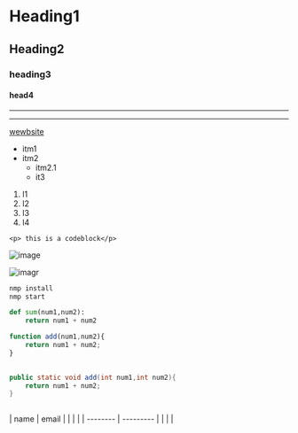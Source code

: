 <!-- HEADINGS -->

# Heading1
## Heading2
### heading3
#### head4

<!-- horison rule -->

---
___

<!-- link -->



[wewbsite](http.baidu.com
"百度一下")



<!-- UL -->
* itm1
* itm2
    * itm2.1
    * it3


<!-- OL -->

1. l1
2. l2
3. l3
4. l4



<!-- inline code block -->

`<p> this is a codeblock</p>`

<!-- photo -->



![image](https://g.csdnimg.cn/side-toolbar/3.0/images/qr_wechat.png "这是csdn图片")

![imagr](C:\Users\BR\Desktop\桌面图片\cats.jpg)


<!-- github -->

<!-- code block -->
```bash
nmp install
nmp start

```

```python
def sum(num1,num2):
    return num1 + num2 
```

```javascript
function add(num1,num2){
    return num1 + num2;
}
    
```

```java
public static void add(int num1,int num2){
    return num1 + num2;
}
    
```



<!-- tables -->

| name     | email     |
|          |           |
| -------- | --------- |
|          |           |

